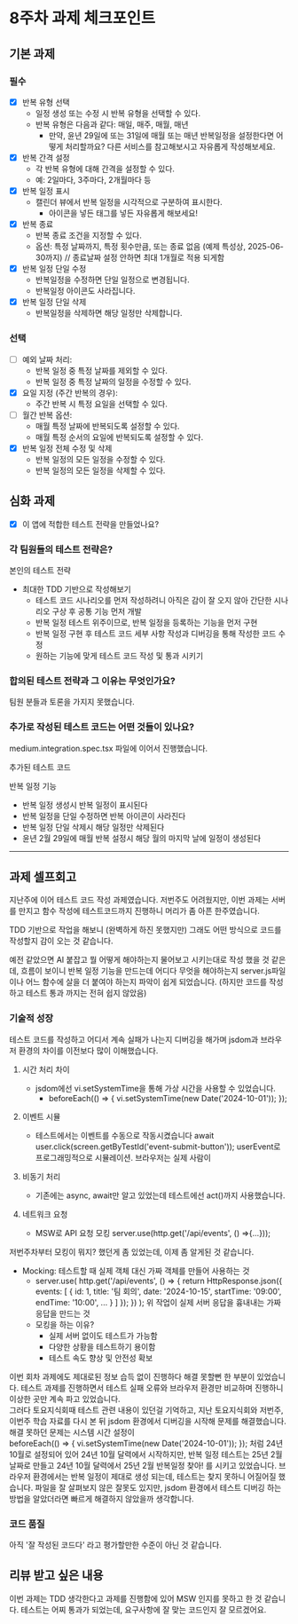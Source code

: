 # 8주차 과제 체크포인트

## 기본 과제

### 필수

- [x] 반복 유형 선택
  - 일정 생성 또는 수정 시 반복 유형을 선택할 수 있다.
  - 반복 유형은 다음과 같다: 매일, 매주, 매월, 매년
    - 만약, 윤년 29일에 또는 31일에 매월 또는 매년 반복일정을 설정한다면 어떻게 처리할까요? 다른 서비스를 참고해보시고 자유롭게 작성해보세요.
- [x] 반복 간격 설정
  - 각 반복 유형에 대해 간격을 설정할 수 있다.
  - 예: 2일마다, 3주마다, 2개월마다 등
- [x] 반복 일정 표시
  - 캘린더 뷰에서 반복 일정을 시각적으로 구분하여 표시한다.
    - 아이콘을 넣든 태그를 넣든 자유롭게 해보세요!
- [x] 반복 종료
  - 반복 종료 조건을 지정할 수 있다.
  - 옵션: 특정 날짜까지, 특정 횟수만큼, 또는 종료 없음 (예제 특성상, 2025-06-30까지)
    // 종료날짜 설정 안하면 최대 1개월로 적용 되게함
- [x] 반복 일정 단일 수정
  - 반복일정을 수정하면 단일 일정으로 변경됩니다.
  - 반복일정 아이콘도 사라집니다.
- [x] 반복 일정 단일 삭제
  - 반복일정을 삭제하면 해당 일정만 삭제합니다.

### 선택

- [ ] 예외 날짜 처리:
  - 반복 일정 중 특정 날짜를 제외할 수 있다.
  - 반복 일정 중 특정 날짜의 일정을 수정할 수 있다.
- [x] 요일 지정 (주간 반복의 경우):
  - 주간 반복 시 특정 요일을 선택할 수 있다.
- [ ] 월간 반복 옵션:
  - 매월 특정 날짜에 반복되도록 설정할 수 있다.
  - 매월 특정 순서의 요일에 반복되도록 설정할 수 있다.
- [x] 반복 일정 전체 수정 및 삭제
  - 반복 일정의 모든 일정을 수정할 수 있다.
  - 반복 일정의 모든 일정을 삭제할 수 있다.

## 심화 과제

- [x] 이 앱에 적합한 테스트 전략을 만들었나요?

### 각 팀원들의 테스트 전략은?

본인의 테스트 전략

- 최대한 TDD 기반으로 작성해보기
  - 테스트 코드 시나리오를 먼저 작성하려니 아직은 감이 잘 오지 않아
    간단한 시나리오 구상 후 공통 기능 먼저 개발
  - 반복 일정 테스트 위주이므로, 반복 일정을 등록하는 기능을 먼저 구현
  - 반복 일정 구현 후 테스트 코드 세부 사항 작성과 디버깅을 통해 작성한 코드 수정
  - 원하는 기능에 맞게 테스트 코드 작성 및 통과 시키기

### 합의된 테스트 전략과 그 이유는 무엇인가요?

팀원 분들과 토론을 가지지 못했습니다.

### 추가로 작성된 테스트 코드는 어떤 것들이 있나요?

medium.integration.spec.tsx 파일에 이어서 진행했습니다.

추가된 테스트 코드

반복 일정 기능

- 반복 일정 생성시 반복 일정이 표시된다
- 반복 일정을 단일 수정하면 반복 아이콘이 사라진다
- 반복 일정 단일 삭제시 해당 일정만 삭제된다
- 윤년 2월 29일에 매월 반복 설정시 해당 월의 마지막 날에 일정이 생성된다

---

## 과제 셀프회고

지난주에 이어 테스트 코드 작성 과제였습니다.
저번주도 어려웠지만, 이번 과제는 서버를 만지고 함수 작성에
테스트코드까지 진행하니 머리가 좀 아픈 한주였습니다.

TDD 기반으로 작업을 해보니 (완벽하게 하진 못했지만) 그래도 어떤 방식으로 코드를 작성할지
감이 오는 것 같습니다.

예전 같았으면 AI 붙잡고 뭘 어떻게 해야하는지 물어보고 시키는대로 작성 했을 것 같은데,
흐름이 보이니 반복 일정 기능을 만드는데 어디다 무엇을 해야하는지
server.js파일이나 어느 함수에 살을 더 붙여야 하는지 파악이 쉽게 되었습니다.
(하지만 코드를 작성하고 테스트 통과 까지는 전혀 쉽지 않았음)

### 기술적 성장

테스트 코드를 작성하고 어디서 계속 실패가 나는지 디버깅을 해가며
jsdom과 브라우저 환경의 차이를 이전보다 많이 이해했습니다.

1. 시간 처리 차이

   - jsdom에선 vi.setSystemTime을 통해 가상 시간을 사용할 수 있었습니다.
     - beforeEach(() => {
       vi.setSystemTime(new Date('2024-10-01'));
       });

2. 이벤트 시뮬

   - 테스트에서는 이벤트를 수동으로 작동시켰습니다
     await user.click(screen.getByTestId('event-submit-button'));
     userEvent로 프로그래밍적으로 시뮬레이션. 브라우저는 실제 사람이

3. 비동기 처리

   - 기존에는 async, await만 알고 있었는데 테스트에선 act()까지 사용했습니다.

4. 네트워크 요청

   - MSW로 API 요청 모킹
     server.use(http.get('/api/events', () =>{...}));

저번주차부터 모킹이 뭐지? 했던게 좀 있었는데, 이제 좀 알게된 것 같습니다.

- Mocking: 테스트할 때 실제 객체 대신 가짜 객체를 만들어 사용하는 것
  - server.use(
    http.get('/api/events', () => {
    return HttpResponse.json({
    events: [
    {
    id: 1,
    title: '팀 회의',
    date: '2024-10-15',
    startTime: '09:00',
    endTime: '10:00',
    ...
    }
    ]
    });
    })
    );
    위 작업이 실제 서버 응답을 흉내내는 가짜 응답을 만드는 것
  - 모킹을 하는 이유?
    - 실제 서버 없이도 테스트가 가능함
    - 다양한 상황을 테스트하기 용이함
    - 테스트 속도 향상 및 안전성 확보

이번 회차 과제에도 제대로된 정보 습득 없이 진행하다 해결 못할뻔 한 부분이 있었습니다.
테스트 과제를 진행하면서 테스트 실패 오류와 브라우저 환경만 비교하며 진행하니
이상한 곳만 계속 파고 있었습니다.  
그러다 토요지식회때 테스트 관련 내용이 있던걸 기억하고,
지난 토요지식회와 저번주, 이번주 학습 자료를 다시 본 뒤 jsdom 환경에서 디버깅을 시작해
문제를 해결했습니다. 해결 못하던 문제는
시스템 시간 설정이  
 beforeEach(() => {
vi.setSystemTime(new Date('2024-10-01'));
});
처럼 24년 10월로 설정되어 있어 24년 10월 달력에서 시작하지만,
반복 일정 테스트는 25년 2월 날짜로 만들고 24년 10월 달력에서 25년 2월 반복일정 찾아! 를 시키고 있었습니다.
브라우저 환경에서는 반복 일정이 제대로 생성 되는데, 테스트는 찾지 못하니 어질어질 했습니다.
파일을 잘 살펴보지 않은 잘못도 있지만, jsdom 환경에서 테스트 디버깅 하는 방법을 알았더라면
빠르게 해결하지 않았을까 생각합니다.

### 코드 품질

아직 '잘 작성된 코드다' 라고 평가할만한 수준이 아닌 것 같습니다.

## 리뷰 받고 싶은 내용

이번 과제는 TDD 생각한다고 과제를 진행함에 있어 MSW 인지를 못하고 한 것 같습니다.
테스트는 어찌 통과가 되었는데, 요구사항에 잘 맞는 코드인지 잘 모르겠어요.
